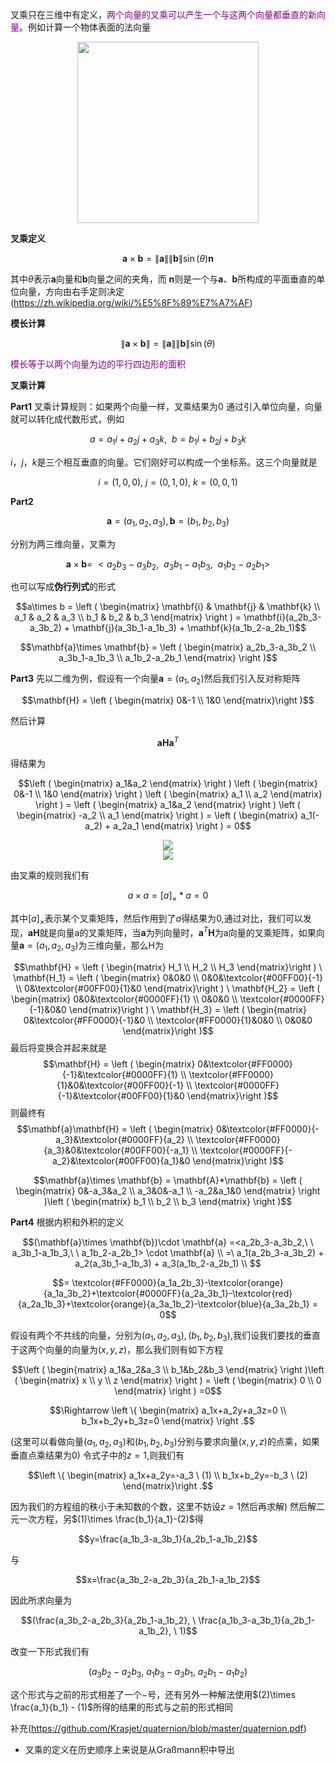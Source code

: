 叉乘只在三维中有定义，<span style="color:purple">两个向量的叉乘可以产生一个与这两个向量都垂直的新向量</span>。例如计算一个物体表面的法向量

<div align=center><img src="https://cdn.jsdelivr.net/gh/aaronmack/image-hosting@master/mathematics/叉乘.1eb9eyex849s.webp" width="290"></div>

**叉乘定义**

$${\displaystyle \mathbf {a} \times \mathbf {b}=\left\|\mathbf {a} \right\|\left\|\mathbf {b} \right\|\sin(\theta)\mathbf{n}}$$

其中$\theta$表示$\mathbf{a}$向量和$\mathbf{b}$向量之间的夹角，而 ${\displaystyle \mathbf {n} }$则是一个与${\displaystyle \mathbf {a} }$、${\displaystyle \mathbf {b} }$所构成的平面垂直的单位向量，方向由右手定则决定 (https://zh.wikipedia.org/wiki/%E5%8F%89%E7%A7%AF)

**模长计算**

$${\displaystyle \left\|\mathbf {a} \times \mathbf {b} \right\|=\left\|\mathbf {a} \right\|\left\|\mathbf {b} \right\|\sin(\theta)}$$

<span style="color:purple">模长等于以两个向量为边的平行四边形的面积</span>

**叉乘计算**

**Part1**
叉乘计算规则：如果两个向量一样，叉乘结果为$0$
通过引入单位向量，向量就可以转化成代数形式，例如

$$a=a_1i+a_2j+a_3k, \ \ b=b_1i+b_2j+b_3k$$

$i，j，k$是三个相互垂直的向量。它们刚好可以构成一个坐标系。这三个向量就是

$$i=(1,0,0), \ j=(0,1,0), \ k=(0,0,1)$$

**Part2**

$$\mathbf{a}=(a_1,a_2,a_3),\mathbf{b}=(b_1,b_2,b_3)$$

分别为两三维向量，叉乘为

$$\mathbf{a}\times \mathbf{b}=\ <a_2b_3-a_3b_2,\ \ a_3b_1-a_1b_3,\ \ a_1b_2-a_2b_1>$$

也可以写成**伪行列式**的形式

$$a\times b = \left ( \begin{matrix} \mathbf{i} & \mathbf{j} & \mathbf{k} \\ a_1 & a_2 & a_3 \\ b_1 & b_2 & b_3 \end{matrix} \right ) = \mathbf{i}(a_2b_3-a_3b_2) + \mathbf{j}(a_3b_1-a_1b_3) + \mathbf{k}(a_1b_2-a_2b_1)$$

$$\mathbf{a}\times \mathbf{b} = \left ( \begin{matrix} a_2b_3-a_3b_2 \\ a_3b_1-a_1b_3 \\ a_1b_2-a_2b_1 \end{matrix} \right )$$

**Part3**
先以二维为例，假设有一个向量$\mathbf{a}=(a_1,a_2)$然后我们引入反对称矩阵

$$\mathbf{H} = \left ( \begin{matrix} 0&-1 \\ 1&0 \end{matrix}\right )$$

然后计算

$$\mathbf{a}\mathbf{H}\mathbf{a}^T$$

得结果为

$$\left ( \begin{matrix} a_1&a_2 \end{matrix} \right )  \left ( \begin{matrix} 0&-1 \\ 1&0 \end{matrix} \right )  \left ( \begin{matrix} a_1 \\ a_2 \end{matrix} \right ) = \left ( \begin{matrix} a_1&a_2 \end{matrix} \right )  \left ( \begin{matrix} -a_2 \\ a_1 \end{matrix} \right ) = \left ( \begin{matrix} a_1(-a_2) + a_2a_1 \end{matrix} \right ) = 0$$

<div align=center><img src="https://cdn.jsdelivr.net/gh/aaronmack/image-hosting@master/mathematics/反对称矩阵比较.190iia091ml.webp"></div><div align=center><img src="https://cdn.jsdelivr.net/gh/aaronmack/image-hosting@master/mathematics/反对称变换-图解.6sycqrfdsxk0.webp"></div>

由叉乘的规则我们有

$$a\times a = [a]_\times * a = 0$$

其中$[a]_\times$表示某个叉乘矩阵，然后作用到了$a$得结果为$0$,通过对比，我们可以发现，$\mathbf{a}\mathbf{H}$就是向量a的叉乘矩阵，当$\mathbf{a}$为列向量时，$\mathbf{a}^T\mathbf{H}$为a向量的叉乘矩阵，如果向量$\mathbf{a} = (a_1,a_2,a_3)$为三维向量，那么H为

$$\mathbf{H} = \left ( \begin{matrix} H_1 \\ H_2 \\ H_3 \end{matrix}\right ) \ \mathbf{H_1} = \left ( \begin{matrix} 0&0&0 \\ 0&0&\textcolor{#00FF00}{-1} \\ 0&\textcolor{#00FF00}{1}&0 \end{matrix}\right ) \ \mathbf{H_2} = \left ( \begin{matrix} 0&0&\textcolor{#0000FF}{1} \\ 0&0&0 \\ \textcolor{#0000FF}{-1}&0&0 \end{matrix}\right ) \ \mathbf{H_3} = \left ( \begin{matrix} 0&\textcolor{#FF0000}{-1}&0 \\ \textcolor{#FF0000}{1}&0&0 \\ 0&0&0 \end{matrix}\right )$$最后将变换合并起来就是$$\mathbf{H} = \left ( \begin{matrix} 0&\textcolor{#FF0000}{-1}&\textcolor{#0000FF}{1} \\ \textcolor{#FF0000}{1}&0&\textcolor{#00FF00}{-1} \\ \textcolor{#0000FF}{-1}&\textcolor{#00FF00}{1}&0 \end{matrix}\right )$$则最终有
$$\mathbf{a}\mathbf{H} = \left ( \begin{matrix} 0&\textcolor{#FF0000}{-a_3}&\textcolor{#0000FF}{a_2} \\ \textcolor{#FF0000}{a_3}&0&\textcolor{#00FF00}{-a_1} \\ \textcolor{#0000FF}{-a_2}&\textcolor{#00FF00}{a_1}&0 \end{matrix}\right )$$

$$\mathbf{a}\times \mathbf{b} = \mathbf{A}*\mathbf{b} = \left ( \begin{matrix} 0&-a_3&a_2 \\ a_3&0&-a_1 \\ -a_2&a_1&0 \end{matrix} \right )\left ( \begin{matrix} b_1 \\ b_2 \\ b_3 \end{matrix} \right )$$

**Part4**
根据内积和外积的定义

$$(\mathbf{a}\times \mathbf{b})\cdot \mathbf{a} =<a_2b_3-a_3b_2,\ \ a_3b_1-a_1b_3,\ \ a_1b_2-a_2b_1> \cdot \mathbf{a} \\ =\ a_1(a_2b_3-a_3b_2) + a_2(a_3b_1-a_1b_3) + a_3(a_1b_2-a_2b_1) \\ $$ 

$$= \textcolor{#FF0000}{a_1a_2b_3}-\textcolor{orange}{a_1a_3b_2}+\textcolor{#0000FF}{a_2a_3b_1}-\textcolor{red}{a_2a_1b_3}+\textcolor{orange}{a_3a_1b_2}-\textcolor{blue}{a_3a_2b_1} = 0$$

假设有两个不共线的向量，分别为$(a_1,a_2,a_3),(b_1,b_2,b_3)$,我们设我们要找的垂直于这两个向量的向量为$(x,y,z)$，那么我们则有如下方程

$$\left ( \begin{matrix} a_1&a_2&a_3 \\ b_1&b_2&b_3 \end{matrix} \right )\left ( \begin{matrix} x \\ y \\ z \end{matrix} \right ) = \left ( \begin{matrix} 0 \\ 0 \end{matrix} \right ) =0$$ 

$$\Rightarrow \left \{ \begin{matrix} a_1x+a_2y+a_3z=0 \\ b_1x+b_2y+b_3z=0 \end{matrix} \right .$$ 

(这里可以看做向量$(a_1,a_2,a_3)$和$(b_1,b_2,b_3)$分别与要求向量$(x,y,z)$的点乘，如果垂直点乘结果为$0$) 令式子中的$z=1$,则我们有

$$\left \{ \begin{matrix} a_1x+a_2y=-a_3 \ (1) \\ b_1x+b_2y=-b_3 \ (2) \end{matrix}\right .$$

因为我们的方程组的秩小于未知数的个数，这里不妨设$z=1$然后再求解)
然后解二元一次方程，另$(1)\times \frac{b_1}{a_1}-(2)$得

$$y=\frac{a_1b_3-a_3b_1}{a_2b_1-a_1b_2}$$

与

$$x=\frac{a_3b_2-a_2b_3}{a_2b_1-a_1b_2}$$

因此所求向量为

$$(\frac{a_3b_2-a_2b_3}{a_2b_1-a_1b_2}, \ \frac{a_1b_3-a_3b_1}{a_2b_1-a_1b_2}, \ 1)$$ 

改变一下形式我们有

$$(a_3b_2-a_2b_3, \ a_1b_3-a_3b_1, \ a_2b_1-a_1b_2)$$

这个形式与之前的形式相差了一个$-$号，还有另外一种解法使用$(2)\times \frac{a_1}{b_1} - (1)$所得的结果的形式与之前的形式相同

补充(https://github.com/Krasjet/quaternion/blob/master/quaternion.pdf)
 * 叉乘的定义在历史顺序上来说是从Graßmann积中导出